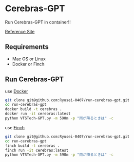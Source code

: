 # Cerebras-GPT

Run Cerebras-GPT in container!!

[Reference Site](https://nowokay.hatenablog.com/entry/2023/03/31/110604)

## Requirements

- Mac OS or Linux
- Docker or Finch

## Run Cerebras-GPT

use [Docker](https://www.docker.com/)

```sh
git clone git@github.com:Ryusei-0407/run-cerebras-gpt.git
cd run-cerebras-gpt
docker build -t cerebras .
docker run -it cerebras:latest
python VTSTech-GPT.py -m 590m -p "雨が降るときは" -c
```

use [Finch](https://github.com/runfinch/finch)

```sh
git clone git@github.com:Ryusei-0407/run-cerebras-gpt.git
cd run-cerebras-gpt
finch build -t cerebras .
finch run -it cerebras:latest
python VTSTech-GPT.py -m 590m -p "雨が降るときは" -c
```
